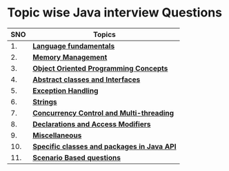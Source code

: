 # Topic wise Java interview Questions

| SNO | Topics                                                                                      |
| --- | ------------------------------------------------------------------------------------------- |
| 1.  | **[Language fundamentals](/data/languageFundamentals.md)**                                  |
| 2.  | **[Memory Management](/data/memoryManagement.md)**                                          |
| 3.  | **[Object Oriented Programming Concepts](/data/oops.md)**                                   |
| 4.  | **[Abstract classes and Interfaces](/data/abstractClassesAndInterfaces.md)**                |
| 5.  | **[Exception Handling](/data/exceptionHandling.md)**                                        |
| 6.  | **[Strings](/data/stringQuestions.md)**                                                     |
| 7.  | **[Concurrency Control and Multi-threading](/data/concurrencyControlAndMultiThreading.md)** |
| 8.  | **[Declarations and Access Modifiers](/data/declarationsAndAccessModifiers.md)**            |
| 9.  | **[Miscellaneous](/data/miscellaneous.md)**                                                 |
| 10. | **[Specific classes and packages in Java API](/data/javaAPISpecificPackages.md)**           |
| 11. | **[Scenario Based questions](/data/scenarioBased.md)**                                      |